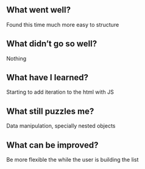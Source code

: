 ## What went well?

Found this time much more easy to structure

## What didn’t go so well?

Nothing

## What have I learned?

Starting to add iteration to the html with JS

## What still puzzles me?

Data manipulation, specially nested objects

## What can be improved?

Be more flexible the while the user is building the list
